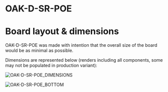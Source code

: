 # OAK-D-SR-POE

# Board layout & dimensions
OAK-D-SR-POE was made with intention that the overall size of the board would be as minimal as possible. 

Dimensions are represented below (renders including all components, some may not be populated in production variant):

![OAK-D-SR-POE_DIMENSIONS](https://github.com/luxonis/depthai-hardware/blob/master/OAK-D-SR-POE/EL6905_OAK-D-SR-POE_Power-board/Images/BACK%20VIEW%20POE.png)

![OAK-D-SR-POE_BOTTOM](https://github.com/luxonis/depthai-hardware/blob/master/OAK-D-SR-POE/EL6905_OAK-D-SR-POE_Power-board/Images/FRONT%20VIEW%20POE.png)
